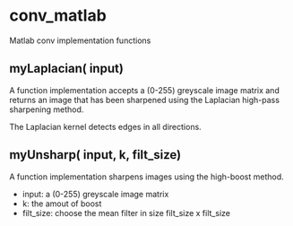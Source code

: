# conv_matlab
Matlab conv implementation functions

## myLaplacian( input)

A function implementation accepts a (0-255) greyscale image  matrix and returns an image that has been sharpened using the Laplacian high-pass sharpening method. 

The Laplacian kernel detects edges in all directions.

## myUnsharp( input,  k, filt_size)

A function implementation sharpens images using the high-boost method.

* input:  a (0-255) greyscale image  matrix
* k: the amout of boost
* filt_size: choose the mean filter in size filt_size x filt_size
